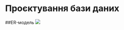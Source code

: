 # Проєктування бази даних

##ER-модель
![](http://www.plantuml.com/plantuml/proxy?cache=no&src=https://raw.githubusercontent.com/Oleh-Khomenko/AMC/teamlead/src/uml/ER%20model)
